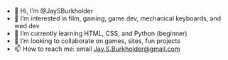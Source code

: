- 👋 Hi, I’m @JaySBurkholder
- 👀 I’m interested in film, gaming, game dev, mechanical keyboards, and wed dev
- 🌱 I’m currently learning HTML, CSS, and Python (beginner)
- 💞️ I’m looking to collaborate on games, sites, fun projects
- 📫 How to reach me: email Jay.S.Burkholder@gmail.com

<!---
JaySBurkholder/JaySBurkholder is a ✨ special ✨ repository because its `README.md` (this file) appears on your GitHub profile.
You can click the Preview link to take a look at your changes.
--->

